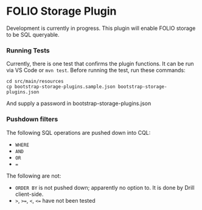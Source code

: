 
# FOLIO Storage Plugin

Development is currently in progress. This plugin will enable FOLIO storage to be SQL queryable.

### Running Tests

Currently, there is one test that confirms the plugin functions. It can be run via VS Code or `mvn test`. Before running the test, run these commands:

```
cd src/main/resources
cp bootstrap-storage-plugins.sample.json bootstrap-storage-plugins.json
```

And supply a password in bootstrap-storage-plugins.json

### Pushdown filters

The following SQL operations are pushed down into CQL:
- `WHERE`
- `AND`
- `OR`
- `=`

The following are not:
- `ORDER BY` is not pushed down; apparently no option to. It is done by Drill client-side.
- `>`, `>=`, `<`, `<=` have not been tested
